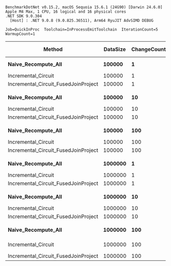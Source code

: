 ```

BenchmarkDotNet v0.15.2, macOS Sequoia 15.6.1 (24G90) [Darwin 24.6.0]
Apple M4 Max, 1 CPU, 16 logical and 16 physical cores
.NET SDK 9.0.304
  [Host] : .NET 9.0.8 (9.0.825.36511), Arm64 RyuJIT AdvSIMD DEBUG

Job=QuickInProc  Toolchain=InProcessEmitToolchain  IterationCount=5  
WarmupCount=1  

```
| Method                               | DataSize | ChangeCount | Mean             | Error            | StdDev          | Ratio | RatioSD | Gen0       | Gen1      | Gen2     | Allocated    | Alloc Ratio |
|------------------------------------- |--------- |------------ |-----------------:|-----------------:|----------------:|------:|--------:|-----------:|----------:|---------:|-------------:|------------:|
| **Naive_Recompute_All**                  | **100000**   | **1**           |  **20,167,634.1 ns** |  **1,258,042.20 ns** |   **326,709.56 ns** | **1.000** |    **0.02** |  **1750.0000** | **1156.2500** | **562.5000** |  **14882.41 KB** |       **1.000** |
| Incremental_Circuit                  | 100000   | 1           |     124,502.5 ns |      4,684.28 ns |     1,216.49 ns | 0.006 |    0.00 |     0.9766 |         - |        - |      8.48 KB |       0.001 |
| Incremental_Circuit_FusedJoinProject | 100000   | 1           |         776.9 ns |        123.02 ns |        31.95 ns | 0.000 |    0.00 |     0.9222 |    0.0038 |        - |      7.54 KB |       0.001 |
|                                      |          |             |                  |                  |                 |       |         |            |           |          |              |             |
| **Naive_Recompute_All**                  | **100000**   | **10**          |  **18,874,376.2 ns** |  **1,534,872.94 ns** |   **398,601.63 ns** | **1.000** |    **0.03** |  **1531.2500** |  **906.2500** | **406.2500** |  **14881.86 KB** |       **1.000** |
| Incremental_Circuit                  | 100000   | 10          |     139,381.1 ns |      2,558.57 ns |       664.45 ns | 0.007 |    0.00 |     5.1270 |    0.2441 |        - |     43.31 KB |       0.003 |
| Incremental_Circuit_FusedJoinProject | 100000   | 10          |       7,498.5 ns |        507.33 ns |        78.51 ns | 0.000 |    0.00 |     2.1133 |    0.7019 |        - |      17.3 KB |       0.001 |
|                                      |          |             |                  |                  |                 |       |         |            |           |          |              |             |
| **Naive_Recompute_All**                  | **100000**   | **100**         |  **21,256,795.2 ns** |    **937,446.63 ns** |   **145,070.90 ns** | **1.000** |    **0.01** |  **1406.2500** |  **781.2500** | **218.7500** |   **14881.1 KB** |        **1.00** |
| Incremental_Circuit                  | 100000   | 100         |     502,613.4 ns |     17,046.13 ns |     4,426.82 ns | 0.024 |    0.00 |   106.4453 |   27.3438 |        - |    874.27 KB |        0.06 |
| Incremental_Circuit_FusedJoinProject | 100000   | 100         |     159,886.5 ns |      4,261.28 ns |     1,106.64 ns | 0.008 |    0.00 |    24.9023 |    6.1035 |        - |    204.91 KB |        0.01 |
|                                      |          |             |                  |                  |                 |       |         |            |           |          |              |             |
| **Naive_Recompute_All**                  | **1000000**  | **1**           | **176,750,163.2 ns** |  **3,356,885.37 ns** |   **519,481.73 ns** | **1.000** |    **0.00** | **12000.0000** | **5666.6667** | **666.6667** | **143663.79 KB** |       **1.000** |
| Incremental_Circuit                  | 1000000  | 1           |     125,530.1 ns |      1,780.84 ns |       462.48 ns | 0.001 |    0.00 |     0.9766 |         - |        - |      8.48 KB |       0.000 |
| Incremental_Circuit_FusedJoinProject | 1000000  | 1           |         738.6 ns |          9.30 ns |         1.44 ns | 0.000 |    0.00 |     0.9222 |    0.0038 |        - |      7.54 KB |       0.000 |
|                                      |          |             |                  |                  |                 |       |         |            |           |          |              |             |
| **Naive_Recompute_All**                  | **1000000**  | **10**          | **192,374,055.6 ns** | **12,190,604.15 ns** | **1,886,509.48 ns** | **1.000** |    **0.01** | **12000.0000** | **5666.6667** | **666.6667** | **143663.85 KB** |       **1.000** |
| Incremental_Circuit                  | 1000000  | 10          |     148,966.0 ns |      4,219.38 ns |     1,095.76 ns | 0.001 |    0.00 |     8.5449 |    0.4883 |        - |     70.62 KB |       0.000 |
| Incremental_Circuit_FusedJoinProject | 1000000  | 10          |      10,562.8 ns |        811.42 ns |       210.72 ns | 0.000 |    0.00 |     2.5024 |    0.9613 |        - |     20.49 KB |       0.000 |
|                                      |          |             |                  |                  |                 |       |         |            |           |          |              |             |
| **Naive_Recompute_All**                  | **1000000**  | **100**         | **180,020,625.0 ns** |  **4,299,740.06 ns** |   **665,389.53 ns** | **1.000** |    **0.00** | **12000.0000** | **5666.6667** | **666.6667** | **143663.79 KB** |       **1.000** |
| Incremental_Circuit                  | 1000000  | 100         |     859,267.6 ns |     18,611.95 ns |     4,833.46 ns | 0.005 |    0.00 |   201.1719 |   76.1719 |        - |   1646.36 KB |       0.011 |
| Incremental_Circuit_FusedJoinProject | 1000000  | 100         |     213,400.7 ns |     11,394.75 ns |     1,763.35 ns | 0.001 |    0.00 |    33.6914 |    8.3008 |        - |    275.74 KB |       0.002 |

